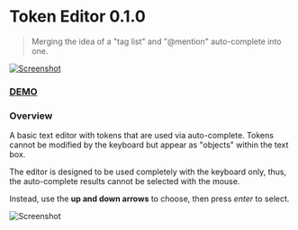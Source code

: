 # Token Editor 0.1.0

> Merging the idea of a "tag list" and "@mention" auto-complete into one.

[![Screenshot](http://i.imgur.com/Wq0TAZs.png)](http://kjantzer.github.io/backbone-token-editor/)

### [DEMO](http://kjantzer.github.io/backbone-token-editor/)

### Overview

A basic text editor with tokens that are used via auto-complete. Tokens cannot be modified by the keyboard but appear as "objects" within the text box.

The editor is designed to be used completely with the keyboard only, thus, the auto-complete results cannot be selected with the mouse.

Instead, use the **up and down arrows** to choose, then press *enter* to select.

![Screenshot](http://i.imgur.com/gCMgyCL.png)
